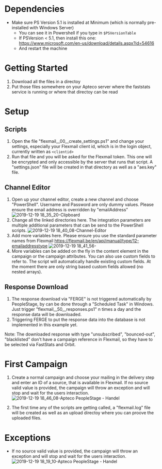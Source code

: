# Dependencies

* Make sure PS Version 5.1 is installed at Minimum (which is normally pre-installed with Windows Server)
  * You can see it in Powershell if you type in ```$PSVersionTable```
  * If PSVersion < 5.1, then install this one: https://www.microsoft.com/en-us/download/details.aspx?id=54616
  * And restart the machine



# Getting Started

1. Download all the files in a directoy
1. Put those files somewhere on your Apteco server where the faststats service is running or where that directoy can be read

# Setup

## Scripts

1. Open the file "flexmail__00__create_settings.ps1" and change your settings, especially your Flexmail client id, which is in the login object, currently written as `<clientid>`
1. Run that file and you will be asked for the Flexmail token. This one will be encrypted and only accessible by the server that runs that script. A "settings.json" file will be created in that directory as well as a "aes.key" file.

## Channel Editor

1. Open up your channel editor, create a new channel and choose "PowerShell". Username and Password are only dummy values. Please ensure the email address is overridden by "emailAddress" ![2019-12-19 18_35_20-Clipboard](https://user-images.githubusercontent.com/14135678/71195612-30541400-2286-11ea-8d20-c78410ec4e0e.png)
1. Change all the linked directories here. The integration parameters are multiple additional parameters that can be send to the PowerShell scripts. ![2019-12-19 18_40_08-Channel-Editor](https://user-images.githubusercontent.com/14135678/71195846-a6f11180-2286-11ea-82d6-915c10e2b5ac.png)
1. Add more variables here. Please ensure you use the standard parameter names from Flexmail https://flexmail.be/en/api/manual/type/12-emailaddresstype ![2019-12-19 18_41_56-](https://user-images.githubusercontent.com/14135678/71195967-e7508f80-2286-11ea-9726-4f01303e0d0c.png)
1. More variables can be added on the fly in the content element in the campaign or the campaign attributes. You can also use custom fields to refer to. The script will automatically handle existing custom fields. At the moment there are only string based custom fields allowed (no nested arrays).

## Response Download

1. The response download via "FERGE" is not triggered automatically by PeopleStage, by can be done through a "Scheduled Task" in Windows. Just trigger "flexmail__50__responses.ps1" n times a day and the response data will be downloaded.
1. Triggering FERGE to put the response data into the database is not implemented in this example yet.

Note: The downloaded response with type "unsubscribed", "bounced-out", "blacklisted" don't have a campaign reference in Flexmail, so they have to be selected via FastStats and Orbit.

# First Campaign

1. Create a normal campaign and choose your mailing in the delivery step and enter an ID of a source, that is available in Flexmail. If no source valid value is provided, the campaign will throw an exception and will stop and wait for the users interaction. ![2019-12-19 18_46_08-Apteco PeopleStage - Handel](https://user-images.githubusercontent.com/14135678/71196310-b58bf880-2287-11ea-9348-0bd5497f6e66.png)

1. The first time any of the scripts are getting called, a "flexmail.log" file will be created as well as an upload directoy where you can proove the uploaded files.

# Exceptions

* If no source valid value is provided, the campaign will throw an exception and will stop and wait for the users interaction.
![2019-12-19 18_19_10-Apteco PeopleStage - Handel](https://user-images.githubusercontent.com/14135678/71196433-fab02a80-2287-11ea-99f3-73d51a946d58.png)
